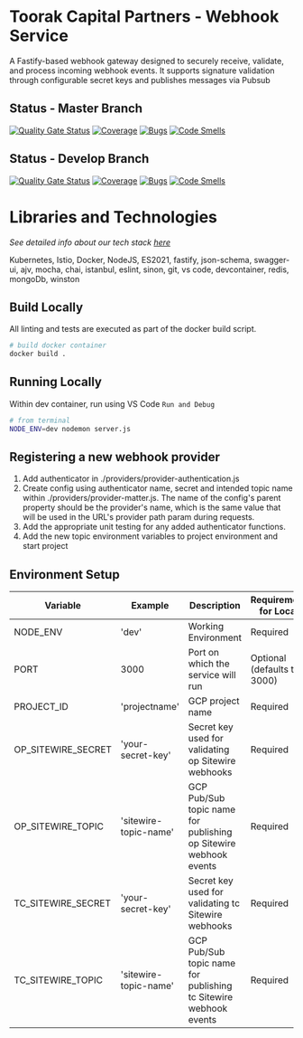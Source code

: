 # Toorak Capital Partners - Webhook Service
A Fastify-based webhook gateway designed to securely receive, validate, and process incoming webhook events. It supports signature validation through configurable secret keys and publishes messages via Pubsub

## Status - Master Branch
[![Quality Gate Status](https://sonarqube.roemanu.io/api/project_badges/measure?project=Toorak-Capital_webhook-service_AZIezR0mNFsCO-kA0gS-&metric=alert_status&token=sqb_7143b9a39d3aac183769078607832232c82060e3)](https://sonarqube.roemanu.io/dashboard?id=Toorak-Capital_webhook-service_AZIezR0mNFsCO-kA0gS-)
[![Coverage](https://sonarqube.roemanu.io/api/project_badges/measure?project=Toorak-Capital_webhook-service_AZIezR0mNFsCO-kA0gS-&metric=coverage&token=sqb_7143b9a39d3aac183769078607832232c82060e3)](https://sonarqube.roemanu.io/dashboard?id=Toorak-Capital_webhook-service_AZIezR0mNFsCO-kA0gS-)
[![Bugs](https://sonarqube.roemanu.io/api/project_badges/measure?project=Toorak-Capital_webhook-service_AZIezR0mNFsCO-kA0gS-&metric=bugs&token=sqb_7143b9a39d3aac183769078607832232c82060e3)](https://sonarqube.roemanu.io/dashboard?id=Toorak-Capital_webhook-service_AZIezR0mNFsCO-kA0gS-)
[![Code Smells](https://sonarqube.roemanu.io/api/project_badges/measure?project=Toorak-Capital_webhook-service_AZIezR0mNFsCO-kA0gS-&metric=code_smells&token=sqb_7143b9a39d3aac183769078607832232c82060e3)](https://sonarqube.roemanu.io/dashboard?id=Toorak-Capital_webhook-service_AZIezR0mNFsCO-kA0gS-)

## Status - Develop Branch
[![Quality Gate Status](https://sonarqube.roemanu.io/api/project_badges/measure?branch=develop&project=Toorak-Capital_webhook-service_AZIezR0mNFsCO-kA0gS-&metric=alert_status&token=sqb_7143b9a39d3aac183769078607832232c82060e3)](https://sonarqube.roemanu.io/dashboard?id=Toorak-Capital_webhook-service_AZIezR0mNFsCO-kA0gS-&branch=develop)
[![Coverage](https://sonarqube.roemanu.io/api/project_badges/measure?branch=develop&project=Toorak-Capital_webhook-service_AZIezR0mNFsCO-kA0gS-&metric=coverage&token=sqb_7143b9a39d3aac183769078607832232c82060e3)](https://sonarqube.roemanu.io/dashboard?id=Toorak-Capital_webhook-service_AZIezR0mNFsCO-kA0gS-&branch=develop)
[![Bugs](https://sonarqube.roemanu.io/api/project_badges/measure?branch=develop&project=Toorak-Capital_webhook-service_AZIezR0mNFsCO-kA0gS-&metric=bugs&token=sqb_7143b9a39d3aac183769078607832232c82060e3)](https://sonarqube.roemanu.io/dashboard?id=Toorak-Capital_webhook-service_AZIezR0mNFsCO-kA0gS-&branch=develop)
[![Code Smells](https://sonarqube.roemanu.io/api/project_badges/measure?branch=develop&project=Toorak-Capital_webhook-service_AZIezR0mNFsCO-kA0gS-&metric=code_smells&token=sqb_7143b9a39d3aac183769078607832232c82060e3)](https://sonarqube.roemanu.io/dashboard?id=Toorak-Capital_webhook-service_AZIezR0mNFsCO-kA0gS-&branch=develop)

# Libraries and Technologies
*See detailed info about our tech stack [here](docs/libraries-and-technologies.md)*

Kubernetes, Istio, Docker, NodeJS, ES2021, fastify, json-schema, swagger-ui, ajv, mocha, chai, istanbul, eslint, sinon, git, vs code, devcontainer, redis, mongoDb, winston

## Build Locally
All linting and tests are executed as part of the docker build script.
``` bash
# build docker container
docker build .
```

## Running Locally
Within dev container, run using VS Code `Run and Debug`
``` bash
# from terminal
NODE_ENV=dev nodemon server.js
```

## Registering a new webhook provider
1. Add authenticator in ./providers/provider-authentication.js
2. Create config using authenticator name, secret and intended topic name within ./providers/provider-matter.js. The name of the config's parent property should be the provider's name, which is the same value that will be used in the URL's provider path param during requests.
3. Add the appropriate unit testing for any added authenticator functions.
4. Add the new topic environment variables to project environment and start project


## Environment Setup
Variable | Example | Description | Requirement for Local
--- | --- | --- | ---
NODE_ENV | 'dev' | Working Environment | Required
PORT | 3000 | Port on which the service will run | Optional (defaults to 3000)
PROJECT_ID | 'projectname' | GCP project name | Required
OP_SITEWIRE_SECRET | 'your-secret-key' | Secret key used for validating op Sitewire webhooks | Required
OP_SITEWIRE_TOPIC | 'sitewire-topic-name' | GCP Pub/Sub topic name for publishing op Sitewire webhook events | Required
TC_SITEWIRE_SECRET | 'your-secret-key' | Secret key used for validating tc Sitewire webhooks | Required
TC_SITEWIRE_TOPIC | 'sitewire-topic-name' | GCP Pub/Sub topic name for publishing tc Sitewire webhook events | Required
